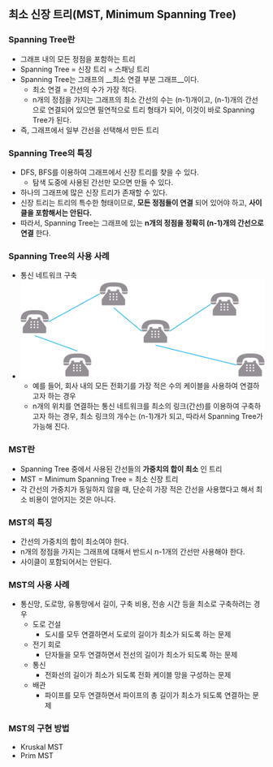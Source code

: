 ## 최소 신장 트리(MST, Minimum Spanning Tree)

### Spanning Tree란

- 그래프 내의 모든 정점을 포함하는 트리
- Spanning Tree = 신장 트리 = 스패닝 트리
- Spanning Tree는 그래프의 __최소 연결 부분 그래프__이다.
  - 최소 연결 = 간선의 수가 가장 적다.
  - n개의 정점을 가지는 그래프의 최소 간선의 수는 (n-1)개이고, (n-1)개의 간선으로 연결되어 있으면 필연적으로 트리 형태가 되어, 이것이 바로 Spanning Tree가 된다.
- 즉, 그래프에서 일부 간선을 선택해서 만든 트리



### Spanning Tree의 특징

- DFS, BFS를 이용하여 그래프에서 신장 트리를 찾을 수 있다.
  - 탐색 도중에 사용된 간선만 모으면 만들 수 있다.
- 하나의 그래프에 많은 신장 트리가 존재할 수 있다.
- 신장 트리는 트리의 특수한 형태이므로, __모든 정점들이 연결__ 되어 있어야 하고, __사이클을 포함해서는 안된다.__
- 따라서, Spanning Tree는 그래프에 있는 __n개의 정점을 정확히 (n-1)개의 간선으로 연결__ 한다.



### Spanning Tree의 사용 사례

- 통신 네트워크 구축
- ![spanning-tree-ex](./spanning-tree-example.png)
  - 예를 들어, 회사 내의 모든 전화기를 가장 적은 수의 케이블을 사용하여 연결하고자 하는 경우
  - n개의 위치를 연결하는 통신 네트워크를 최소의 링크(간선)를 이용하여 구축하고자 하는 경우, 최소 링크의 개수는 (n-1)개가 되고, 따라서 Spanning Tree가 가능해 진다.



### MST란

- Spanning Tree 중에서 사용된 간선들의 __가중치의 합이 최소__ 인 트리
- MST = Minimum Spanning Tree = 최소 신장 트리
- 각 간선의 가중치가 동일하지 않을 때, 단순히 가장 적은 간선을 사용했다고 해서 최소 비용이 얻어지는 것은 아니다.



### MST의 특징

- 간선의 가중치의 합이 최소여야 한다.
- n개의 정점을 가지는 그래프에 대해서 반드시 n-1개의 간선만 사용해야 한다.
- 사이클이 포함되어서는 안된다.



### MST의 사용 사례

- 통신망, 도로망, 유통망에서 길이, 구축 비용, 전송 시간 등을 최소로 구축하려는 경우
  - 도로 건설
    - 도시를 모두 연결하면서 도로의 길이가 최소가 되도록 하는 문제
  - 전기 회로
    - 단자들을 모두 연결하면서 전선의 길이가 최소가 되도록 하는 문제
  - 통신
    - 전화선의 길이가 최소가 되도록 전화 케이블 망을 구성하는 문제
  - 배관
    - 파이프를 모두 연결하면서 파이프의 총 길이가 최소가 되도록 연결하는 문제



### MST의 구현 방법

- Kruskal MST
- Prim MST